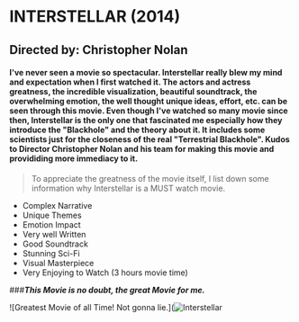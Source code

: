 # **INTERSTELLAR (2014)**
>
## **Directed by:** Christopher Nolan
#### I've never seen a movie so spectacular. Interstellar really blew my mind and expectation when I first watched it. The actors and actress greatness, the incredible visualization, beautiful soundtrack, the overwhelming emotion, the well thought unique ideas, effort, etc. can be seen through this movie. Even though I've watched so many movie since then, Interstellar is the only one that fascinated me especially how they introduce the "Blackhole" and the theory about it. It includes some scientists just for the closeness of the real "Terrestrial Blackhole". Kudos to Director Christopher Nolan and his team for making this movie and provididing more immediacy to it.
>To appreciate the greatness of the movie itself, I list down some information why Interstellar is a MUST watch movie.
>
- Complex Narrative
- Unique Themes
- Emotion Impact
- Very well Written
- Good Soundtrack
- Stunning Sci-Fi
- Visual Masterpiece
- Very Enjoying to Watch (3 hours movie time)
>
>
###***This Movie is no doubt, the great Movie for me.***
>
>
![Greatest Movie of all Time! Not gonna lie.](![Interstellar](https://github.com/JpDaGreat/app-dev/assets/135121370/6b972822-cca6-4bf7-b49c-e3ff730bbf85)
